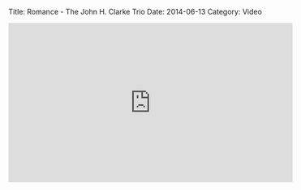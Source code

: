 Title: Romance - The John H. Clarke Trio
Date: 2014-06-13
Category: Video

<iframe width="560" height="315" src="https://www.youtube.com/embed/FKfsVefY9Tw" title="YouTube video player" frameborder="0" allow="accelerometer; autoplay; clipboard-write; encrypted-media; gyroscope; picture-in-picture" allowfullscreen></iframe>

